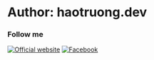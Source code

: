 # Author: haotruong.dev

### Follow me

[![Official website](https://img.shields.io/badge/Code%20by-haotruong-informational?style=flat&logo=rubyonrails)](https://www.haotruong.dev)
[![Facebook](https://img.shields.io/badge/facebook-send%20message-1DA1F2?style=flat&logo=facebook&logoColor=ffffff)](https://www.facebook.com/haotv03)

